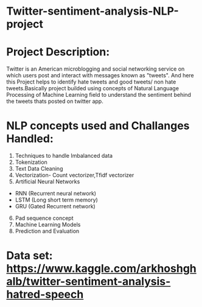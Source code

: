 # Twitter-sentiment-analysis-NLP-project

# Project Description:
Twitter is an American microblogging and social networking service on which users post and interact with messages known as "tweets".
And here this Project helps to identify hate tweets and good tweets/ non hate tweets.Basically project builded using concepts of Natural Language Processing of Machine Learning field to understand the sentiment behind the tweets thats posted on twitter app.

# NLP concepts used and Challanges Handled:
1. Techniques to handle Imbalanced data
2. Tokenization
3. Text Data Cleaning
4. Vectorization- Count vectorizer,Tfidf vectorizer
5. Artificial Neural Networks
  - RNN (Recurrent neural network)
  - LSTM (Long short term memory)
  - GRU (Gated Recurrent network)
6. Pad sequence concept
7. Machine Learning Models
8. Prediction and Evaluation


# Data set: https://www.kaggle.com/arkhoshghalb/twitter-sentiment-analysis-hatred-speech

